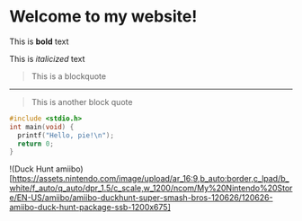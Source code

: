 # Welcome to my website!

This is **bold** text

This is *italicized* text

> This is a blockquote
---
> This is another block quote

```c
#include <stdio.h>
int main(void) {
  printf("Hello, pie!\n");
  return 0;
}
```
!(Duck Hunt amiibo)[https://assets.nintendo.com/image/upload/ar_16:9,b_auto:border,c_lpad/b_white/f_auto/q_auto/dpr_1.5/c_scale,w_1200/ncom/My%20Nintendo%20Store/EN-US/amiibo/amiibo-duckhunt-super-smash-bros-120626/120626-amiibo-duck-hunt-package-ssb-1200x675]
